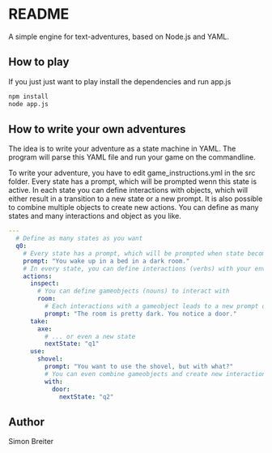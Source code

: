 # README

A simple engine for text-adventures, based on Node.js and YAML.

## How to play
If you just just want to play install the dependencies and run app.js
```bash
npm install
node app.js
```

## How to write your own adventures
The idea is to write your adventure as a state machine in YAML. The program will 
parse this YAML file and run your game on the commandline.

To write your adventure, you have to edit game_instructions.yml in the src folder. Every state has a
prompt, which will be prompted wenn this state is active. In each state you 
can define interactions with objects, which will either result in a transition to a new
state or a new prompt. It is also possible to combine multiple objects to create new actions. You can define as many states and many interactions and object as you like.

```yaml
---
  # Define as many states as you want
  q0:
    # Every state has a prompt, which will be prompted when state becomes active
    prompt: "You wake up in a bed in a dark room."
    # In every state, you can define interactions (verbs) with your environment
    actions:
      inspect:
        # You can define gameobjects (nouns) to interact with
        room:
          # Each interactions with a gameobject leads to a new prompt on the same state... 
          prompt: "The room is pretty dark. You notice a door."
      take:
        axe: 
          # ... or even a new state
          nextState: "q1"
      use:
        shovel:
          prompt: "You want to use the shovel, but with what?"
          # You can even combine gameobjects and create new interactions
          with:
            door:
              nextState: "q2"
```

## Author
Simon Breiter